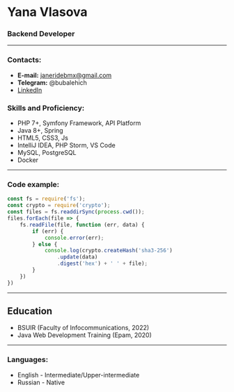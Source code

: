 # Yana Vlasova
### Backend Developer

---

### Contacts:

 - **E-mail:** janeridebmx@gmail.com<br>
 - **Telegram:** @bubalehich<br>
 - [LinkedIn](https://www.linkedin.com/in/jane-bmx/)<br>

### Skills and Proficiency:

- PHP 7+, Symfony Framework, API Platform 
- Java 8+, Spring
- HTML5, CSS3, Js
- IntelliJ IDEA, PHP Storm, VS Code  
- MySQL, PostgreSQL
- Docker

---

### Code example:

```js
const fs = require('fs');
const crypto = require('crypto');
const files = fs.readdirSync(process.cwd());
files.forEach(file => {
    fs.readFile(file, function (err, data) {
        if (err) {
            console.error(err);
        } else {
            console.log(crypto.createHash('sha3-256')
                .update(data)
                .digest('hex') + ' ' + file);
        }
    })
})
```

---

## Education
 * BSUIR (Faculty of Infocommunications, 2022)
 * Java Web Development Training (Epam, 2020)

---

### Languages:

- English \- Intermediate/Upper-intermediate
- Russian \- Native
